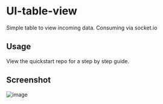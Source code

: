# UI-table-view
Simple table to view incoming data. Consuming via socket.io

## Usage
View the quickstart repo for a step by step guide.

## Screenshot
![image](https://i.imgur.com/D1SF2co.png)

